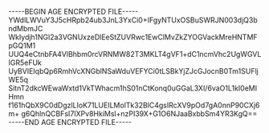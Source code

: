 -----BEGIN AGE ENCRYPTED FILE-----
YWdlLWVuY3J5cHRpb24ub3JnL3YxCi0+IFgyNTUxOSBuSWRJN003djQ3bndMbmJC
WkIydjh1NGl2a3VGNUxzeDlEeStZUVRwc1EwClMvZkZYOGVackMreHNTMFpGQ1M1
UUQ4eCtnbFA4VlBhbm0rcVRNMW82T3MKLT4gVF1+dC1ncmVhc2UgWGVLIGR5eFUk
UyBVIEIqbQp6RmhVcXNGblNSaWduVEFYCi0tLSBkYjZJcGJocnB0Tm1SUFljWE5q
SitnT2dkcWEwaWxtd1VkTWhacm1hS01nCtKonq0uGGaL3XI/6vaO1L1kI0eMIHmn
f161hQbX9C0dDgzlLIoK71LUEILMolTk32BlC4gsIRcXV9pOd7gA0nnP90CXj6m+
g6QhlnQCBFsI7IXPv8HkiMsl+nzPI39X+G1O6NJaaBxbbSm4YR3KgQ==
-----END AGE ENCRYPTED FILE-----
